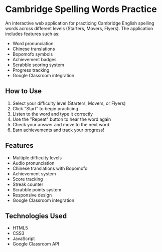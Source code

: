 # Cambridge Spelling Words Practice

An interactive web application for practicing Cambridge English spelling words across different levels (Starters, Movers, Flyers). The application includes features such as:

- Word pronunciation
- Chinese translations
- Bopomofo symbols
- Achievement badges
- Scrabble scoring system
- Progress tracking
- Google Classroom integration

## How to Use

1. Select your difficulty level (Starters, Movers, or Flyers)
2. Click "Start" to begin practicing
3. Listen to the word and type it correctly
4. Use the "Repeat" button to hear the word again
5. Check your answer and move to the next word
6. Earn achievements and track your progress!

## Features

- Multiple difficulty levels
- Audio pronunciation
- Chinese translations with Bopomofo
- Achievement system
- Score tracking
- Streak counter
- Scrabble points system
- Responsive design
- Google Classroom integration

## Technologies Used

- HTML5
- CSS3
- JavaScript
- Google Classroom API 
